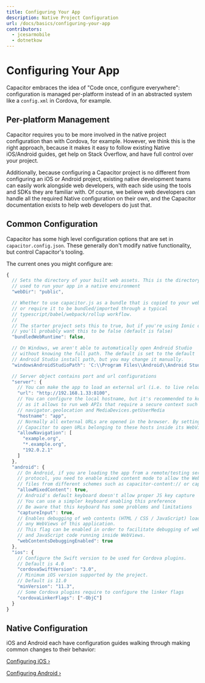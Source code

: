```yaml
---
title: Configuring Your App
description: Native Project Configuration
url: /docs/basics/configuring-your-app
contributors:
  - jcesarmobile
  - dotnetkow
---
```


# Configuring Your App

<p class="intro">Capacitor embraces the idea of "Code once, configure everywhere": configuration is
managed per-platform instead of in an abstracted system like a <code>config.xml</code> in Cordova, for example.</p>

## Per-platform Management

Capacitor requires you to be more involved in the native project configuration than with Cordova, for example. However,
we think this is the right approach, because it makes it easy to follow existing Native iOS/Android guides, get help on Stack Overflow, and have full control over your project.

Additionally, because configuring a Capacitor project is no different from configuring an iOS or Android project, existing native development teams can easily work alongside
web developers, with each side using the tools and SDKs they are familiar with. Of course, we believe web developers can handle all the required Native configuration on their own, and 
the Capacitor documentation exists to help web developers do just that.

## Common Configuration

Capacitor has some high level configuration options that are set in `capacitor.config.json`. These generally don't modify native functionality, but control Capacitor's tooling.

The current ones you might configure are:

```javascript
{
  // Sets the directory of your built web assets. This is the directory that will be
  // used to run your app in a native environment
  "webDir": "public",

  // Whether to use capacitor.js as a bundle that is copied to your web code,
  // or require it to be bundled/imported through a typical
  // typescript/babel/webpack/rollup workflow.
  //
  // The starter project sets this to true, but if you're using Ionic or another framework,
  // you'll probably want this to be false (default is false)
  "bundledWebRuntime": false,

  // On Windows, we aren't able to automatically open Android Studio
  // without knowing the full path. The default is set to the default
  // Android Studio install path, but you may change it manually.
  "windowsAndroidStudioPath": 'C:\\Program Files\\Android\\Android Studio\\bin\\studio64.exe',

  // Server object contains port and url configurations 
  "server": {
    // You can make the app to load an external url (i.e. to live reload)
    "url": "http://192.168.1.33:8100",
    // You can configure the local hostname, but it's recommended to keep localhost
    // as it allows to run web APIs that require a secure context such as
    // navigator.geolocation and MediaDevices.getUserMedia
    "hostname": "app",
    // Normally all external URLs are opened in the browser. By setting this option, you tell
    // Capacitor to open URLs belonging to these hosts inside its WebView.
    "allowNavigation": [
      "example.org",
      "*.example.org",
      "192.0.2.1"
    ]
  },
  "android": {
    // On Android, if you are loading the app from a remote/testing server from https
    // protocol, you need to enable mixed content mode to allow the WebView to load
    // files from different schemes such as capacitor-content:// or capacitor-file://
    "allowMixedContent": true,
    // Android's default keyboard doesn't allow proper JS key capture
    // You can use a simpler keyboard enabling this preference
    // Be aware that this keyboard has some problems and limitations
    "captureInput": true,
    // Enables debugging of web contents (HTML / CSS / JavaScript) loaded into
    // any WebViews of this application.
    // This flag can be enabled in order to facilitate debugging of web layouts
    // and JavaScript code running inside WebViews.
    "webContentsDebuggingEnabled": true
  },
  "ios": {
    // Configure the Swift version to be used for Cordova plugins.
    // Default is 4.0
    "cordovaSwiftVersion": "3.0",
    // Minimum iOS version supported by the project.
    // Default is 11.0
    "minVersion": "11.3",
    // Some Cordova plugins require to configure the linker flags
    "cordovaLinkerFlags": ["-ObjC"]
  }
}
```

## Native Configuration

iOS and Android each have configuration guides walking through making common changes to their behavior:

[Configuring iOS &#8250;](/docs/ios/configuration)

[Configuring Android &#8250;](/docs/android/configuration)